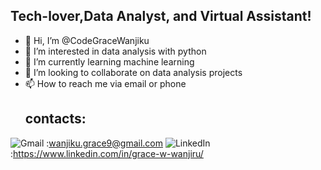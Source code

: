 ## Tech-lover,Data Analyst, and Virtual Assistant!
- 👋 Hi, I’m @CodeGraceWanjiku
- 👀 I’m interested in data analysis with python
- 🌱 I’m currently learning machine learning
- 💞️ I’m looking to collaborate on data analysis projects
- 📫 How to reach me via email or phone
  ## contacts:
![Gmail](https://img.shields.io/badge/Gmail-D14836?style=for-the-badge&logo=gmail&logoColor=white) :wanjiku.grace9@gmail.com
![LinkedIn](https://img.shields.io/badge/linkedin-%230077B5.svg?style=for-the-badge&logo=linkedin&logoColor=white) :https://www.linkedin.com/in/grace-w-wanjiru/

     
  


<!---
CodeGraceWanjiku/CodeGraceWanjiku is a ✨ special ✨ repository because its `README.md` (this file) appears on your GitHub profile.
You can click the Preview link to take a look at your changes.
--->
